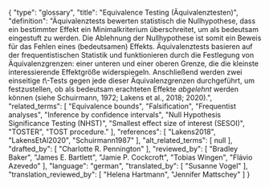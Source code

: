 {
    "type": "glossary",
    "title": "Equivalence Testing (Äquivalenztesten)",
    "definition": "Äquivalenztests bewerten statistisch die Nullhypothese, dass ein bestimmter Effekt ein Minimalkriterium überschreitet, um als bedeutsam eingestuft zu werden. Die Ablehnung der Nullhypothese ist somit ein Beweis für das Fehlen eines (bedeutsamen) Effekts. Äquivalenztests basieren auf der frequentistischen Statistik und funktionieren durch die Festlegung von Äquivalenzgrenzen: einer unteren und einer oberen Grenze, die die kleinste interessierende Effektgröße widerspiegeln. Anschließend werden zwei einseitige *t*\\-Tests gegen jede dieser Äquivalenzgrenzen durchgeführt, um festzustellen, ob als bedeutsam erachteten Effekte *abgelehnt* werden können (siehe Schuirmann, 1972; Lakens et al., 2018; 2020).",
    "related_terms": [
        "Equivalence bounds",
        "Falsification",
        "Frequentist analyses",
        "Inference by confidence intervals",
        "Null Hypothesis Significance Testing (NHST)",
        "Smallest effect size of interest (SESOI)",
        "TOSTER",
        "TOST procedure."
    ],
    "references": [
        "Lakens2018",
        "LakensEtAl2020",
        "Schuirmann1987"
    ],
    "alt_related_terms": [
        null
    ],
    "drafted_by": [
        "Charlotte R. Pennington"
    ],
    "reviewed_by": [
        "Bradley Baker",
        "James E. Bartlett",
        "Jamie P. Cockcroft",
        "Tobias Wingen",
        "Flávio Azevedo"
    ],
    "language": "german",
    "translated_by": [
        "Susanne Vogel"
    ],
    "translation_reviewed_by": [
        "Helena Hartmann",
        "Jennifer Mattschey"
    ]
}